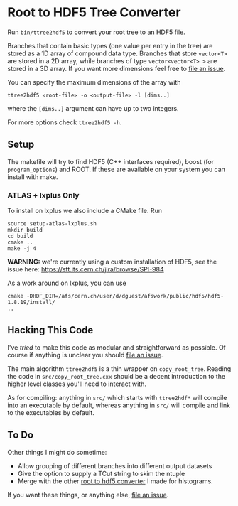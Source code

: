 Root to HDF5 Tree Converter
===========================

Run `bin/ttree2hdf5` to convert your root tree to an HDF5 file.

Branches that contain basic types (one value per entry in the tree)
are stored as a 1D array of compound data type. Branches that store
`vector<T>` are stored in a 2D array, while branches of type
`vector<vector<T> >` are stored in a 3D array. If you want more
dimensions feel free to [file an issue][1].

You can specify the maximum dimensions of the array with

```
ttree2hdf5 <root-file> -o <output-file> -l [dims..]
```

where the `[dims..]` argument can have up to two integers.

For more options check `ttree2hdf5 -h`.

Setup
-----

The makefile will try to find HDF5 (C++ interfaces required), boost
(for `program_options`) and ROOT. If these are available on your
system you can install with make.

### ATLAS + lxplus Only ###

To install on lxplus we also include a CMake file. Run

```
source setup-atlas-lxplus.sh
mkdir build
cd build
cmake ..
make -j 4
```

**WARNING:** we're currently using a custom installation of HDF5, see the issue here: https://sft.its.cern.ch/jira/browse/SPI-984

As a work around on lxplus, you can use

```
cmake -DHDF_DIR=/afs/cern.ch/user/d/dguest/afswork/public/hdf5/hdf5-1.8.19/install/
..
```


Hacking This Code
-----------------

I've _tried_ to make this code as modular and straightforward as
possible. Of course if anything is unclear you should
[file an issue][1].

The main algorithm `ttree2hdf5` is a thin wrapper on
`copy_root_tree`. Reading the code in `src/copy_root_tree.cxx` should
be a decent introduction to the higher level classes you'll need to
interact with.

As for compiling: anything in `src/` which starts with `ttree2hdf*`
will compile into an executable by default, whereas anything in `src/`
will compile and link to the executables by default.

To Do
-----

Other things I might do sometime:

 - Allow grouping of different branches into different output datasets
 - Give the option to supply a TCut string to skim the ntuple
 - Merge with the other [root to hdf5 converter][2] I made for histograms.

If you want these things, or anything else, [file an issue][1].

[1]: https://github.com/dguest/ttree2hdf5/issues
[2]: https://github.com/dguest/th2hdf5

